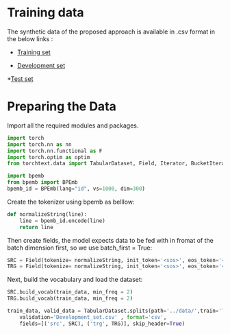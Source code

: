 # Training data
The synthetic data of the proposed approach is available in .csv format in the below links :

* [Training set](https://drive.google.com/file/d/1YUYaLAoPBU1HyUy95qY7cWll7-bq_x92/view?usp=sharing) 

* [Development set](https://drive.google.com/file/d/1u5D7UBWhgkDVdcTujm7Hc8LXbD9Dhf6N/view?usp=sharing) 

*[Test set](https://drive.google.com/file/d/1ZH0R_pzf96wRLgk97v6bWTNy0-uVIv_l/view?usp=sharing)

# Preparing the Data

Import all the required modules and packages.
 
```py
import torch
import torch.nn as nn
import torch.nn.functional as F
import torch.optim as optim
from torchtext.data import TabularDataset, Field, Iterator, BucketIterator, ReversibleField

import bpemb
from bpemb import BPEmb
bpemb_id = BPEmb(lang="id", vs=1000, dim=300) 
```
Create the tokenizer using bpemb as belllow:

```py
def normalizeString(line):
    line = bpemb_id.encode(line)
    return line
```

Then create fields, the model expects data to be fed with in fromat of the batch dimension first, so we use batch_first = True:

```py
SRC = Field(tokenize= normalizeString, init_token='<sos>', eos_token='<eos>',  batch_first=True) 
TRG = Field(tokenize= normalizeString, init_token='<sos>', eos_token='<eos>',  batch_first=True) 
```

Next, build the vocabulary and load the dataset:

````py
SRC.build_vocab(train_data, min_freq = 2)
TRG.build_vocab(train_data, min_freq = 2)

train_data, valid_data = TabularDataset.splits(path='../data/',train='Training_set.csv',
    validation='Development_set.csv' , format='csv',
    fields=[('src', SRC), ('trg', TRG)], skip_header=True) 
